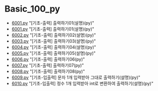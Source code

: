 # Basic_100_py

* [6001.py](./6001.py) "[기초-출력] 출력하기01(설명)(py)"
* [6001.py](./6001.py) "[기초-출력] 출력하기01(설명)(py)"
* [6002.py](./6002.py) "[기초-출력] 출력하기02(설명)(py)"
* [6003.py](./6003.py) "[기초-출력] 출력하기03(설명)(py)"
* [6004.py](./6004.py) "[기초-출력] 출력하기04(설명)(py)"
* [6005.py](./6005.py) "[기초-출력] 출력하기05(설명)(py)"
* [6006.py](./6006.py) "[기초-출력] 출력하기06(py)"
* [6007.py](./6007.py) "[기초-출력] 출력하기07(py)"
* [6008.py](./6008.py) "[기초-출력] 출력하기08(py)"
* [6009.py](./6009.py) "[기초-입출력] 문자 1개 입력받아 그대로 출력하기(설명)(py)"
* [6010.py](./6010.py) "[기초-입출력] 정수 1개 입력받아 int로 변환하여 출력하기(설명)(py)"